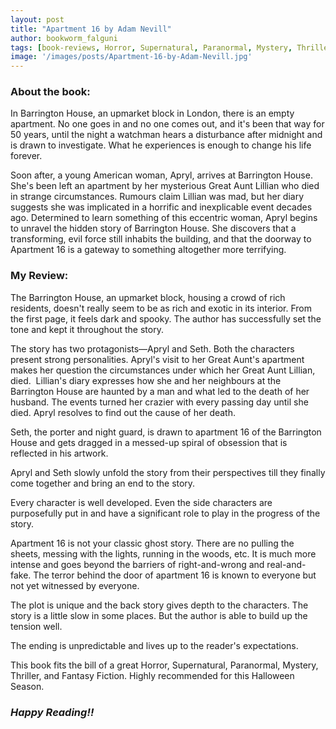 ```yaml
---
layout: post
title: "Apartment 16 by Adam Nevill"
author: bookworm_falguni
tags: [book-reviews, Horror, Supernatural, Paranormal, Mystery, Thriller, Fantasy, Fiction]
image: '/images/posts/Apartment-16-by-Adam-Nevill.jpg'
---
```


### **About the book:**
In Barrington House, an upmarket block in London, there is an empty apartment. No one goes in and no one comes out, and it's been that way for 50 years, until the night a watchman hears a disturbance after midnight and is drawn to investigate. What he experiences is enough to change his life forever. 

Soon after, a young American woman, Apryl, arrives at Barrington House. She's been left an apartment by her mysterious Great Aunt Lillian who died in strange circumstances. Rumours claim Lillian was mad, but her diary suggests she was implicated in a horrific and inexplicable event decades ago. Determined to learn something of this eccentric woman, Apryl begins to unravel the hidden story of Barrington House. She discovers that a transforming, evil force still inhabits the building, and that the doorway to Apartment 16 is a gateway to something altogether more terrifying.

### **My Review:**
The Barrington House, an upmarket block, housing a crowd of rich residents, doesn't really seem to be as rich and exotic in its interior. From the first page, it feels dark and spooky. The author has successfully set the tone and kept it throughout the story.

The story has two protagonists—Apryl and Seth. Both the characters present strong personalities. Apryl's visit to her Great Aunt's apartment makes her question the circumstances under which her Great Aunt Lillian, died. 
Lillian's diary expresses how she and her neighbours at the Barrington House are haunted by a man and what led to the death of her husband. The events turned her crazier with every passing day until she died. Apryl resolves to find out the cause of her death.

Seth, the porter and night guard, is drawn to apartment 16 of the Barrington House and gets dragged in a messed-up spiral of obsession that is reflected in his artwork.

Apryl and Seth slowly unfold the story from their perspectives till they finally come together and bring an end to the story.

Every character is well developed. Even the side characters are purposefully put in and have a significant role to play in the progress of the story.

Apartment 16 is not your classic ghost story. There are no pulling the sheets, messing with the lights, running in the woods, etc. It is much more intense and goes beyond the barriers of right-and-wrong and real-and-fake. The terror behind the door of apartment 16 is known to everyone but not yet witnessed by everyone.

The plot is unique and the back story gives depth to the characters. The story is a little slow in some places. But the author is able to build up the tension well.

The ending is unpredictable and lives up to the reader's expectations.

This book fits the bill of a great Horror, Supernatural, Paranormal, Mystery, Thriller, and Fantasy Fiction. Highly recommended for this Halloween Season.

### ***Happy Reading!!***
